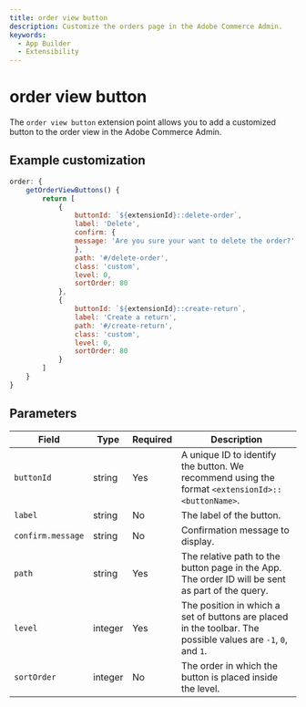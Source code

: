 ```yaml
---
title: order view button
description: Customize the orders page in the Adobe Commerce Admin.
keywords:
  - App Builder
  - Extensibility
---
```


# order view button

The `order view button` extension point allows you to add a customized button to the order view in the Adobe Commerce Admin.

## Example customization​

```javascript
order: {
    getOrderViewButtons() {
        return [
            {
                buttonId: `${extensionId}::delete-order`,
                label: 'Delete',
                confirm: {
                message: 'Are you sure your want to delete the order?'
                },
                path: '#/delete-order',
                class: 'custom',
                level: 0,
                sortOrder: 80
            },
            {
                buttonId: `${extensionId}::create-return`,
                label: 'Create a return',
                path: '#/create-return',
                class: 'custom',
                level: 0,
                sortOrder: 80
            }
        ]
    }
}
```

## Parameters

| Field | Type | Required | Description |
| --- | --- | --- | --- |
| `buttonId` | string | Yes | A unique ID to identify the button. We recommend using the format `<extensionId>::<buttonName>`. |
| `label` | string | No | The label of the button. |
| `confirm.message` | string | No | Confirmation message to display. |
| `path` | string | Yes | The relative path to the button page in the App. The order ID will be sent as part of the query. |
| `level` | integer | Yes |  The position in which a set of buttons are placed in the toolbar. The possible values are `-1`, `0`, and `1`. |
| `sortOrder` | integer | No | The order in which the button is placed inside the level. |
